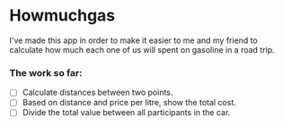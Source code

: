 # Howmuchgas

I've made this app in order to make it easier to me and my friend to calculate how much each one of us will spent on gasoline in a road trip.
 
### The work so far:

- [ ] Calculate distances between two points.
- [ ] Based on distance and price per litre, show the total cost.
- [ ] Divide the total value between all participants in the car.